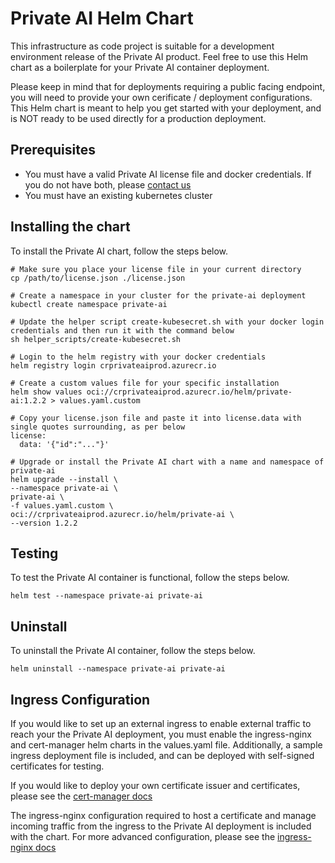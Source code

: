 # Private AI Helm Chart

This infrastructure as code project is suitable for a development environment release of the Private AI product.
Feel free to use this Helm chart as a boilerplate for your Private AI container deployment.

Please keep in mind that for deployments requiring a public facing endpoint, you will need to provide your own cerificate / deployment configurations. This Helm chart is meant to help you get started with your deployment, and is NOT ready to be used directly for a production deployment.

## Prerequisites

- You must have a valid Private AI license file and docker credentials. If you do not have both, please [contact us](https://www.private-ai.com/en/company/contact-us)
- You must have an existing kubernetes cluster

## Installing the chart

To install the Private AI chart, follow the steps below.

```console
# Make sure you place your license file in your current directory
cp /path/to/license.json ./license.json

# Create a namespace in your cluster for the private-ai deployment
kubectl create namespace private-ai

# Update the helper script create-kubesecret.sh with your docker login credentials and then run it with the command below
sh helper_scripts/create-kubesecret.sh

# Login to the helm registry with your docker credentials
helm registry login crprivateaiprod.azurecr.io

# Create a custom values file for your specific installation
helm show values oci://crprivateaiprod.azurecr.io/helm/private-ai:1.2.2 > values.yaml.custom

# Copy your license.json file and paste it into license.data with single quotes surrounding, as per below
license:
  data: '{"id":"..."}'

# Upgrade or install the Private AI chart with a name and namespace of private-ai
helm upgrade --install \
--namespace private-ai \
private-ai \
-f values.yaml.custom \
oci://crprivateaiprod.azurecr.io/helm/private-ai \
--version 1.2.2
```

## Testing

To test the Private AI container is functional, follow the steps below.

```console
helm test --namespace private-ai private-ai
```

## Uninstall

To uninstall the Private AI container, follow the steps below.

```console
helm uninstall --namespace private-ai private-ai
```

## Ingress Configuration
If you would like to set up an external ingress to enable external traffic to reach your the Private AI deployment, you must enable the ingress-nginx and cert-manager helm charts in the values.yaml file. Additionally, a sample ingress deployment file is included, and can be deployed with self-signed certificates for testing.

If you would like to deploy your own certificate issuer and certificates, please see the [cert-manager docs](https://cert-manager.io/docs/)

The ingress-nginx configuration required to host a certificate and manage incoming traffic from the ingress to the Private AI deployment is included with the chart. For more advanced configuration, please see the [ingress-nginx docs](https://github.com/kubernetes/ingress-nginx)
